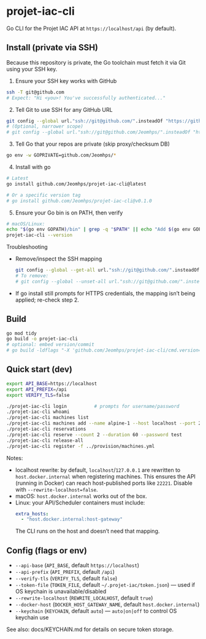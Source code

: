 # projet-iac-cli

Go CLI for the Projet IAC API at `https://localhost/api` (by default).

## Install (private via SSH)

Because this repository is private, the Go toolchain must fetch it via Git using your SSH key.

1) Ensure your SSH key works with GitHub
```bash
ssh -T git@github.com
# Expect: "Hi <you>! You've successfully authenticated..."
```

2) Tell Git to use SSH for any GitHub URL
```bash
git config --global url."ssh://git@github.com/".insteadOf "https://github.com/"
# (Optional, narrower scope)
# git config --global url."ssh://git@github.com/Jeomhps/".insteadOf "https://github.com/Jeomhps/"
```

3) Tell Go that your repos are private (skip proxy/checksum DB)
```bash
go env -w GOPRIVATE=github.com/Jeomhps/*
```

4) Install with go
```bash
# Latest
go install github.com/Jeomhps/projet-iac-cli@latest

# Or a specific version tag
# go install github.com/Jeomhps/projet-iac-cli@v0.1.0
```

5) Ensure your Go bin is on PATH, then verify
```bash
# macOS/Linux:
echo "$(go env GOPATH)/bin" | grep -q "$PATH" || echo "Add $(go env GOPATH)/bin to PATH"
projet-iac-cli --version
```

Troubleshooting
- Remove/inspect the SSH mapping
  ```bash
  git config --global --get-all url."ssh://git@github.com/".insteadOf
  # To remove:
  # git config --global --unset-all url."ssh://git@github.com/".insteadOf
  ```
- If go install still prompts for HTTPS credentials, the mapping isn’t being applied; re-check step 2.

## Build

```bash
go mod tidy
go build -o projet-iac-cli
# optional: embed version/commit
# go build -ldflags "-X 'github.com/Jeomhps/projet-iac-cli/cmd.version=$(git describe --tags --always --dirty)' -X 'github.com/Jeomhps/projet-iac-cli/cmd.commit=$(git rev-parse --short HEAD)'" -o projet-iac-cli
```

## Quick start (dev)

```bash
export API_BASE=https://localhost
export API_PREFIX=/api
export VERIFY_TLS=false

./projet-iac-cli login          # prompts for username/password
./projet-iac-cli whoami
./projet-iac-cli machines list
./projet-iac-cli machines add --name alpine-1 --host localhost --port 22221 --user root --password test
./projet-iac-cli reservations
./projet-iac-cli reserve --count 2 --duration 60 --password test
./projet-iac-cli release-all
./projet-iac-cli register -f ../provision/machines.yml
```

Notes:
- localhost rewrite: by default, `localhost`/`127.0.0.1` are rewritten to `host.docker.internal` when registering machines. This ensures the API (running in Docker) can reach host-published ports like `22221`. Disable with `--rewrite-localhost=false`.
- macOS: `host.docker.internal` works out of the box.
- Linux: your API/Scheduler containers must include:
  ```yaml
  extra_hosts:
    - "host.docker.internal:host-gateway"
  ```
  The CLI runs on the host and doesn’t need that mapping.

## Config (flags or env)

- `--api-base` (`API_BASE`, default `https://localhost`)
- `--api-prefix` (`API_PREFIX`, default `/api`)
- `--verify-tls` (`VERIFY_TLS`, default `false`)
- `--token-file` (`TOKEN_FILE`, default `~/.projet-iac/token.json`) — used if OS keychain is unavailable/disabled
- `--rewrite-localhost` (`REWRITE_LOCALHOST`, default `true`)
- `--docker-host` (`DOCKER_HOST_GATEWAY_NAME`, default `host.docker.internal`)
- `--keychain` (`KEYCHAIN`, default `auto`) — `auto|on|off` to control OS keychain use

See also: docs/KEYCHAIN.md for details on secure token storage.
